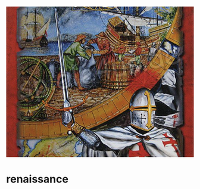 ![Renaissance Image](https://raw.githubusercontent.com/Ebejay95/renaissance/main/public/img/login-screen.png)

# renaissance
